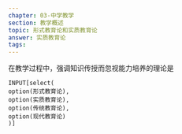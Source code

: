 ```yaml
---
chapter: 03-中学教学
section: 教学概述
topic: 形式教育论和实质教育论
answer: 实质教育论
tags:
---
```


在教学过程中，强调知识传授而忽视能力培养的理论是

```meta-bind
INPUT[select(
option(形式教育论),
option(实质教育论),
option(传统教育论),
option(现代教育论)
)]
```